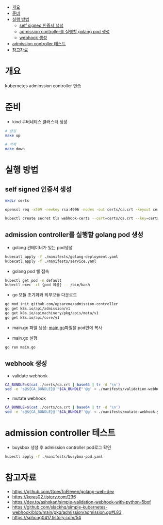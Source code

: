 <!-- TOC -->

- [개요](#개요)
- [준비](#준비)
- [실행 방법](#실행-방법)
  - [self signed 인증서 생성](#self-signed-인증서-생성)
  - [admission controller를 실행할 golang pod 생성](#admission-controller를-실행할-golang-pod-생성)
  - [webhook 생성](#webhook-생성)
- [admission controller 테스트](#admission-controller-테스트)
- [참고자료](#참고자료)

<!-- /TOC -->
# 개요
kubernetes adminssion controller 연습

# 준비
* kind 쿠버네티스 클러스터 생성

```sh
# 생성
make up

# 삭제
make down
```

# 실행 방법

## self signed 인증서 생성

```sh
mkdir certs

openssl req -x509 -newkey rsa:4096 -nodes -out certs/ca.crt -keyout certs/ca.key -days 365 -config ./cert.cnf -extensions req_ext

kubectl create secret tls webhook-certs --cert=certs/ca.crt --key=certs/ca.key --namespace=default
```

## admission controller를 실행할 golang pod 생성

* golang 컨테이너가 있는 pod생성

```sh
kubecatl apply -f ./manifests/golang-deployment.yaml
kubecatl apply -f ./manifests/service.yaml
```

* golang pod 쉘 접속

```sh
kubectl get pod -n default
kubectl exec -it {pod 이름} -- /bin/bash
```

* go 모듈 초기화와 외부모듈 다운로드

```sh
go mod init github.com/opsarena/admission-controller
go get k8s.io/api/admission/v1
go get k8s.io/apimachinery/pkg/apis/meta/v1
go get k8s.io/api/core/v1
```

* main.go 파일 생성: [main.go](./src/main.go)파일을 pod안에 복사

* main.go 실행

```sh
go run main.go
```

## webhook 생성

* validate webhook

```sh
CA_BUNDLE=$(cat ./certs/ca.crt | base64 | tr -d '\n')
sed -e 's@${CA_BUNDLE}@'"$CA_BUNDLE"'@g' < ./manifests/validation-webhook.yaml | kubectl apply -f -
```

* mutate webhook

```sh
CA_BUNDLE=$(cat ./certs/ca.crt | base64 | tr -d '\n')
sed -e 's@${CA_BUNDLE}@'"$CA_BUNDLE"'@g' < ./manifests/mutate-webhook.yaml | kubectl apply -f -
```

# admission controller 테스트

* buysbox 생성 후 admission controller pod로그 확인

```sh
kubectl apply -f ./manifests/busybox-pod.yaml
```

# 참고자료
* https://github.com/GoesToEleven/golang-web-dev
* https://koras02.tistory.com/236
* https://dev.to/ashokan/simple-validation-webhook-with-python-5bof
* https://github.com/slackhq/simple-kubernetes-webhook/blob/main/pkg/admission/admission.go#L83
* https://sphong0417.tistory.com/54
